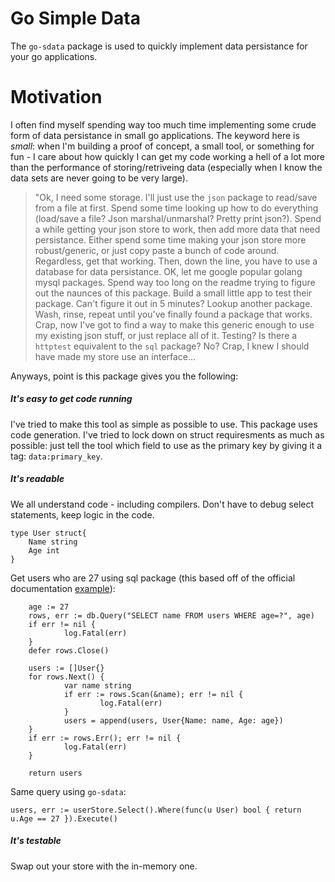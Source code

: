 # Go Simple Data
The `go-sdata` package is used to quickly implement data persistance for your go applications.

# Motivation

I often find myself spending way too much time implementing some crude form of data persistance in small go applications. The keyword here is _small_: when I'm building a proof of concept, a small tool, or something for fun - I care about how quickly I can get my code working a hell of a lot more than the performance of storing/retriveing data (especially when I know the data sets are never going to be very large).

> "Ok, I need some storage. I'll just use the `json` package to read/save from a file at first. Spend some time looking up how to do everything (load/save a file? Json marshal/unmarshal? Pretty print json?). Spend a while getting your json store to work, then add more data that need persistance. Either spend some time making your json store more robust/generic, or just copy paste a bunch of code around. Regardless, get that working. Then, down the line, you have to use a database for data persistance. OK, let me google popular golang mysql packages. Spend way too long on the readme trying to figure out the naunces of this package. Build a small little app to test their package. Can't figure it out in 5 minutes? Lookup another package. Wash, rinse, repeat until you've finally found a package that works. Crap, now I've got to find a way to make this generic enough to use my existing json stuff, or just replace all of it. Testing? Is there a `httptest` equivalent to the `sql` package? No? Crap, I knew I should have made my store use an interface...

Anyways, point is this package gives you the following:

##### It's easy to get code running
I've tried to make this tool as simple as possible to use. This package uses code generation. I've tried to lock down on struct requiresments as much as possible: just tell the tool which field to use as the primary key by giving it a tag: `data:primary_key`. 

##### It's readable
We all understand code - including compilers. Don't have to debug select statements, keep logic in the code. 

```
type User struct{
    Name string
    Age int
}
```

Get users who are 27 using sql package 
(this based off of the official documentation [example](https://golang.org/pkg/database/sql/#example_DB_Query)):
```
    age := 27
    rows, err := db.Query("SELECT name FROM users WHERE age=?", age)
    if err != nil {
            log.Fatal(err)
    }
    defer rows.Close()
    
    users := []User{}
    for rows.Next() {
            var name string
            if err := rows.Scan(&name); err != nil {
                    log.Fatal(err)
            }
            users = append(users, User{Name: name, Age: age})
    }
    if err := rows.Err(); err != nil {
            log.Fatal(err)
    }
    
    return users
```

Same query using `go-sdata`:
```
users, err := userStore.Select().Where(func(u User) bool { return u.Age == 27 }).Execute()
```

##### It's testable
Swap out your store with the in-memory one. 


